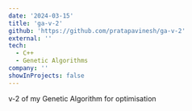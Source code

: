 ```yaml
---
date: '2024-03-15'
title: 'ga-v-2'
github: 'https://github.com/pratapavinesh/ga-v-2'
external: ''
tech:
  - C++
  - Genetic Algorithms
company: ''
showInProjects: false
---
```


v-2 of my Genetic Algorithm for optimisation

